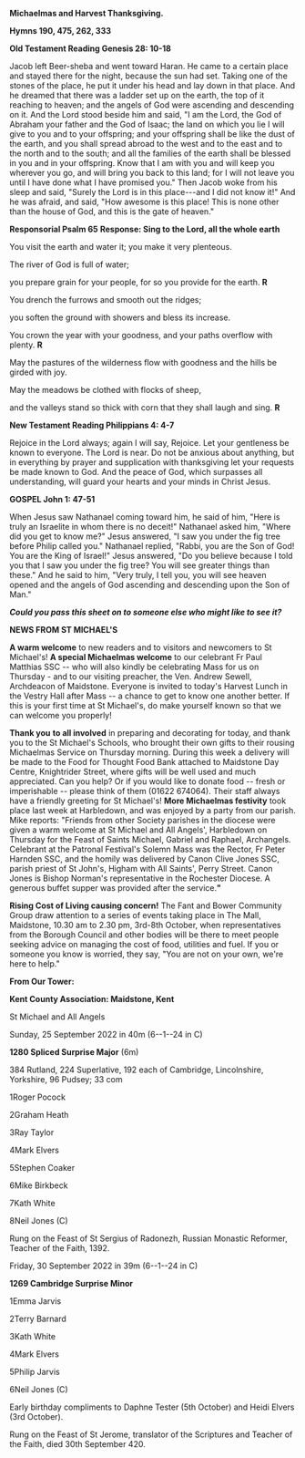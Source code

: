 **Michaelmas and Harvest Thanksgiving.**

**Hymns 190, 475, 262, 333**

**Old Testament Reading Genesis 28: 10-18**

Jacob left Beer-sheba and went toward Haran. He came to a certain place
and stayed there for the night, because the sun had set. Taking one of
the stones of the place, he put it under his head and lay down in that
place. And he dreamed that there was a ladder set up on the earth, the
top of it reaching to heaven; and the angels of God were ascending and
descending on it. And the Lord stood beside him and said, "I am the
Lord, the God of Abraham your father and the God of Isaac; the land on
which you lie I will give to you and to your offspring; and your
offspring shall be like the dust of the earth, and you shall spread
abroad to the west and to the east and to the north and to the south;
and all the families of the earth shall be blessed in you and in your
offspring. Know that I am with you and will keep you wherever you go,
and will bring you back to this land; for I will not leave you until I
have done what I have promised you." Then Jacob woke from his sleep and
said, "Surely the Lord is in this place---and I did not know it!" And he
was afraid, and said, "How awesome is this place! This is none other
than the house of God, and this is the gate of heaven."

**Responsorial Psalm 65** **Response: Sing to the Lord, all the whole
earth**

You visit the earth and water it; you make it very plenteous.

The river of God is full of water;

you prepare grain for your people, for so you provide for the earth.
**R**

You drench the furrows and smooth out the ridges;

you soften the ground with showers and bless its increase.

You crown the year with your goodness, and your paths overflow with
plenty. **R**

May the pastures of the wilderness flow with goodness and the hills be
girded with joy.

May the meadows be clothed with flocks of sheep,

and the valleys stand so thick with corn that they shall laugh and sing.
**R**

**New Testament Reading Philippians 4: 4-7**

Rejoice in the Lord always; again I will say, Rejoice. Let your
gentleness be known to everyone. The Lord is near. Do not be anxious
about anything, but in everything by prayer and supplication with
thanksgiving let your requests be made known to God. And the peace of
God, which surpasses all understanding, will guard your hearts and your
minds in Christ Jesus.

**GOSPEL John 1: 47-51**

When Jesus saw Nathanael coming toward him, he said of him, "Here is
truly an Israelite in whom there is no deceit!" Nathanael asked him,
"Where did you get to know me?" Jesus answered, "I saw you under the fig
tree before Philip called you." Nathanael replied, "Rabbi, you are the
Son of God! You are the King of Israel!" Jesus answered, "Do you believe
because I told you that I saw you under the fig tree? You will see
greater things than these." And he said to him, "Very truly, I tell you,
you will see heaven opened and the angels of God ascending and
descending upon the Son of Man."

***Could you pass this sheet on to someone else who might like to see
it?***

**NEWS FROM ST MICHAEL\'S**

**A warm welcome** to new readers and to visitors and newcomers to St
Michael\'s! **A special Michaelmas welcome** to our celebrant Fr Paul
Matthias SSC -- who will also kindly be celebrating Mass for us on
Thursday - and to our visiting preacher, the Ven. Andrew Sewell,
Archdeacon of Maidstone. Everyone is invited to today\'s Harvest Lunch
in the Vestry Hall after Mass -- a chance to get to know one another
better. If this is your first time at St Michael\'s, do make yourself
known so that we can welcome you properly!

**Thank you** **to all involved** in preparing and decorating for today,
and thank you to the St Michael\'s Schools, who brought their own gifts
to their rousing Michaelmas Service on Thursday morning. During this
week a delivery will be made to the Food for Thought Food Bank attached
to Maidstone Day Centre, Knightrider Street, where gifts will be well
used and much appreciated. Can you help? Or if you would like to donate
food -- fresh or imperishable -- please think of them (01622 674064).
Their staff always have a friendly greeting for St Michael\'s! **More
Michaelmas festivity** took place last week at Harbledown, and was
enjoyed by a party from our parish. Mike reports: "Friends from other
Society parishes in the diocese were given a warm welcome at St Michael
and All Angels\', Harbledown on Thursday for the Feast of Saints
Michael, Gabriel and Raphael, Archangels. Celebrant at the Patronal
Festival\'s Solemn Mass was the Rector, Fr Peter Harnden SSC, and the
homily was delivered by Canon Clive Jones SSC, parish priest of St
John\'s, Higham with All Saints\', Perry Street. Canon Jones is Bishop
Norman\'s representative in the Rochester Diocese. A generous buffet
supper was provided after the service.**"**

**Rising Cost of Living causing concern!** The Fant and Bower Community
Group draw attention to a series of events taking place in The Mall,
Maidstone, 10.30 am to 2.30 pm, 3rd-8th October, when representatives
from the Borough Council and other bodies will be there to meet people
seeking advice on managing the cost of food, utilities and fuel. If you
or someone you know is worried, they say, "You are not on your own,
we\'re here to help."

**From Our Tower:**

**Kent County Association: Maidstone, Kent**

St Michael and All Angels

Sunday, 25 September 2022 in 40m (6--1--24 in C)

**1280 Spliced Surprise Major** (6m)

384 Rutland, 224 Superlative, 192 each of Cambridge, Lincolnshire,
Yorkshire, 96 Pudsey; 33 com

1Roger Pocock

2Graham Heath

3Ray Taylor

4Mark Elvers

5Stephen Coaker

6Mike Birkbeck

7Kath White

8Neil Jones (C)

Rung on the Feast of St Sergius of Radonezh, Russian Monastic Reformer,
Teacher of the Faith, 1392.

Friday, 30 September 2022 in 39m (6--1--24 in C)

**1269 Cambridge Surprise Minor**

1Emma Jarvis

2Terry Barnard

3Kath White

4Mark Elvers

5Philip Jarvis

6Neil Jones (C)

Early birthday compliments to Daphne Tester (5th October) and Heidi
Elvers (3rd October).

Rung on the Feast of St Jerome, translator of the Scriptures and Teacher
of the Faith, died 30th September 420.
